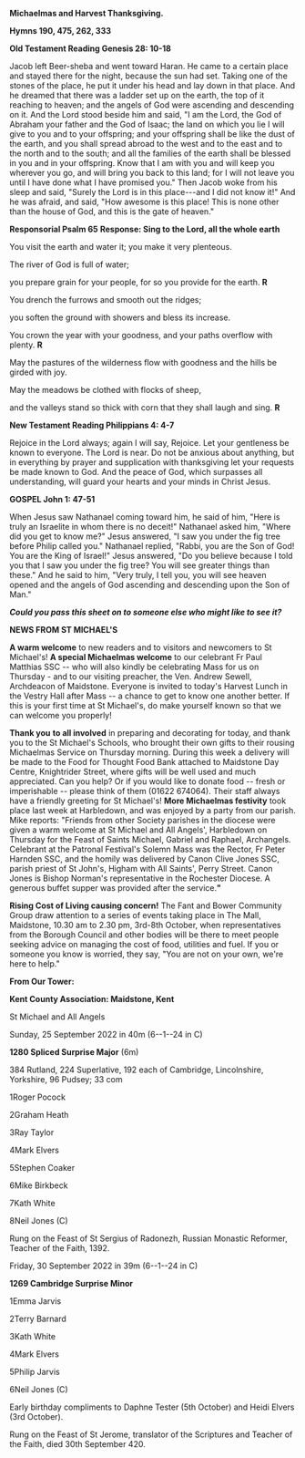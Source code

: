 **Michaelmas and Harvest Thanksgiving.**

**Hymns 190, 475, 262, 333**

**Old Testament Reading Genesis 28: 10-18**

Jacob left Beer-sheba and went toward Haran. He came to a certain place
and stayed there for the night, because the sun had set. Taking one of
the stones of the place, he put it under his head and lay down in that
place. And he dreamed that there was a ladder set up on the earth, the
top of it reaching to heaven; and the angels of God were ascending and
descending on it. And the Lord stood beside him and said, "I am the
Lord, the God of Abraham your father and the God of Isaac; the land on
which you lie I will give to you and to your offspring; and your
offspring shall be like the dust of the earth, and you shall spread
abroad to the west and to the east and to the north and to the south;
and all the families of the earth shall be blessed in you and in your
offspring. Know that I am with you and will keep you wherever you go,
and will bring you back to this land; for I will not leave you until I
have done what I have promised you." Then Jacob woke from his sleep and
said, "Surely the Lord is in this place---and I did not know it!" And he
was afraid, and said, "How awesome is this place! This is none other
than the house of God, and this is the gate of heaven."

**Responsorial Psalm 65** **Response: Sing to the Lord, all the whole
earth**

You visit the earth and water it; you make it very plenteous.

The river of God is full of water;

you prepare grain for your people, for so you provide for the earth.
**R**

You drench the furrows and smooth out the ridges;

you soften the ground with showers and bless its increase.

You crown the year with your goodness, and your paths overflow with
plenty. **R**

May the pastures of the wilderness flow with goodness and the hills be
girded with joy.

May the meadows be clothed with flocks of sheep,

and the valleys stand so thick with corn that they shall laugh and sing.
**R**

**New Testament Reading Philippians 4: 4-7**

Rejoice in the Lord always; again I will say, Rejoice. Let your
gentleness be known to everyone. The Lord is near. Do not be anxious
about anything, but in everything by prayer and supplication with
thanksgiving let your requests be made known to God. And the peace of
God, which surpasses all understanding, will guard your hearts and your
minds in Christ Jesus.

**GOSPEL John 1: 47-51**

When Jesus saw Nathanael coming toward him, he said of him, "Here is
truly an Israelite in whom there is no deceit!" Nathanael asked him,
"Where did you get to know me?" Jesus answered, "I saw you under the fig
tree before Philip called you." Nathanael replied, "Rabbi, you are the
Son of God! You are the King of Israel!" Jesus answered, "Do you believe
because I told you that I saw you under the fig tree? You will see
greater things than these." And he said to him, "Very truly, I tell you,
you will see heaven opened and the angels of God ascending and
descending upon the Son of Man."

***Could you pass this sheet on to someone else who might like to see
it?***

**NEWS FROM ST MICHAEL\'S**

**A warm welcome** to new readers and to visitors and newcomers to St
Michael\'s! **A special Michaelmas welcome** to our celebrant Fr Paul
Matthias SSC -- who will also kindly be celebrating Mass for us on
Thursday - and to our visiting preacher, the Ven. Andrew Sewell,
Archdeacon of Maidstone. Everyone is invited to today\'s Harvest Lunch
in the Vestry Hall after Mass -- a chance to get to know one another
better. If this is your first time at St Michael\'s, do make yourself
known so that we can welcome you properly!

**Thank you** **to all involved** in preparing and decorating for today,
and thank you to the St Michael\'s Schools, who brought their own gifts
to their rousing Michaelmas Service on Thursday morning. During this
week a delivery will be made to the Food for Thought Food Bank attached
to Maidstone Day Centre, Knightrider Street, where gifts will be well
used and much appreciated. Can you help? Or if you would like to donate
food -- fresh or imperishable -- please think of them (01622 674064).
Their staff always have a friendly greeting for St Michael\'s! **More
Michaelmas festivity** took place last week at Harbledown, and was
enjoyed by a party from our parish. Mike reports: "Friends from other
Society parishes in the diocese were given a warm welcome at St Michael
and All Angels\', Harbledown on Thursday for the Feast of Saints
Michael, Gabriel and Raphael, Archangels. Celebrant at the Patronal
Festival\'s Solemn Mass was the Rector, Fr Peter Harnden SSC, and the
homily was delivered by Canon Clive Jones SSC, parish priest of St
John\'s, Higham with All Saints\', Perry Street. Canon Jones is Bishop
Norman\'s representative in the Rochester Diocese. A generous buffet
supper was provided after the service.**"**

**Rising Cost of Living causing concern!** The Fant and Bower Community
Group draw attention to a series of events taking place in The Mall,
Maidstone, 10.30 am to 2.30 pm, 3rd-8th October, when representatives
from the Borough Council and other bodies will be there to meet people
seeking advice on managing the cost of food, utilities and fuel. If you
or someone you know is worried, they say, "You are not on your own,
we\'re here to help."

**From Our Tower:**

**Kent County Association: Maidstone, Kent**

St Michael and All Angels

Sunday, 25 September 2022 in 40m (6--1--24 in C)

**1280 Spliced Surprise Major** (6m)

384 Rutland, 224 Superlative, 192 each of Cambridge, Lincolnshire,
Yorkshire, 96 Pudsey; 33 com

1Roger Pocock

2Graham Heath

3Ray Taylor

4Mark Elvers

5Stephen Coaker

6Mike Birkbeck

7Kath White

8Neil Jones (C)

Rung on the Feast of St Sergius of Radonezh, Russian Monastic Reformer,
Teacher of the Faith, 1392.

Friday, 30 September 2022 in 39m (6--1--24 in C)

**1269 Cambridge Surprise Minor**

1Emma Jarvis

2Terry Barnard

3Kath White

4Mark Elvers

5Philip Jarvis

6Neil Jones (C)

Early birthday compliments to Daphne Tester (5th October) and Heidi
Elvers (3rd October).

Rung on the Feast of St Jerome, translator of the Scriptures and Teacher
of the Faith, died 30th September 420.
